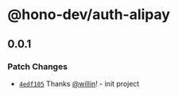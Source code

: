 # @hono-dev/auth-alipay

## 0.0.1

### Patch Changes

- [`4edf105`](https://github.com/willin/sso/commit/4edf105a96be3905322cd44b9cc22ad55c636c98) Thanks [@willin](https://github.com/willin)! - init project
